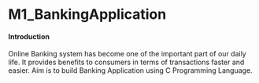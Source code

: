 # M1_BankingApplication
 #### Introduction
Online Banking system has become one of the important part of our daily life. It provides benefits to consumers in terms of transactions faster and easier. Aim is to build Banking Application using C Programming Language.
